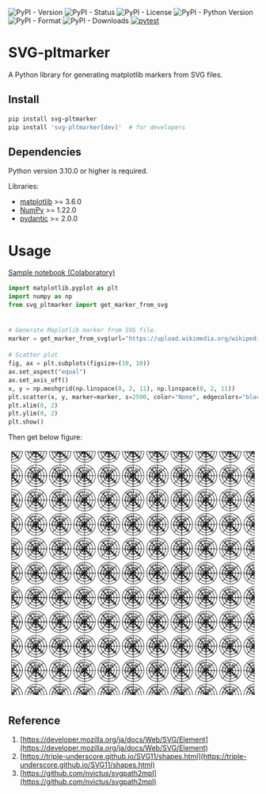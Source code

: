 ![PyPI - Version](https://img.shields.io/pypi/v/svg-pltmarker)
![PyPI - Status](https://img.shields.io/pypi/status/svg-pltmarker)
![PyPI - License](https://img.shields.io/pypi/l/svg-pltmarker)
![PyPI - Python Version](https://img.shields.io/pypi/pyversions/svg-pltmarker)
![PyPI - Format](https://img.shields.io/pypi/format/svg-pltmarker)
![PyPI - Downloads](https://img.shields.io/pypi/dd/svg-pltmarker)
[![pytest](https://github.com/Yuki-Imajuku/SVG-pltmarker/actions/workflows/pytest.yml/badge.svg)](https://github.com/Yuki-Imajuku/SVG-pltmarker/actions/workflows/pytest.yml)

# SVG-pltmarker
A Python library for generating matplotlib markers from SVG files.


## Install
```sh
pip install svg-pltmarker
pip install 'svg-pltmarker[dev]'  # for developers
```


## Dependencies
Python version 3.10.0 or higher is required.

Libraries:
- [matplotlib](https://github.com/matplotlib/matplotlib) >= 3.6.0
- [NumPy](https://github.com/numpy/numpy) >= 1.22.0
- [pydantic](https://github.com/pydantic/pydantic) >= 2.0.0


# Usage
[Sample notebook (Colaboratory)](https://colab.research.google.com/drive/1YGBuv989P6mco8-EPWTqPBMccojDAcVa?usp=sharing)

```python
import matplotlib.pyplot as plt
import numpy as np
from svg_pltmarker import get_marker_from_svg


# Generate Maplotlib marker from SVG file.
marker = get_marker_from_svg(url="https://upload.wikimedia.org/wikipedia/commons/8/84/Matplotlib_icon.svg")

# Scatter plot
fig, ax = plt.subplots(figsize=(10, 10))
ax.set_aspect("equal")
ax.set_axis_off()
x, y = np.meshgrid(np.linspace(0, 2, 11), np.linspace(0, 2, 11))
plt.scatter(x, y, marker=marker, s=2500, color="None", edgecolors="black")
plt.xlim(0, 2)
plt.ylim(0, 2)
plt.show()
```

Then get below figure:

![Sample Figure](https://github.com/Yuki-Imajuku/SVG-pltmarker/blob/main/figures/sample_figure.png)


## Reference
1. [https://developer.mozilla.org/ja/docs/Web/SVG/Element](https://developer.mozilla.org/ja/docs/Web/SVG/Element)
2. [https://triple-underscore.github.io/SVG11/shapes.html](https://triple-underscore.github.io/SVG11/shapes.html)
3. [https://github.com/nvictus/svgpath2mpl](https://github.com/nvictus/svgpath2mpl)
